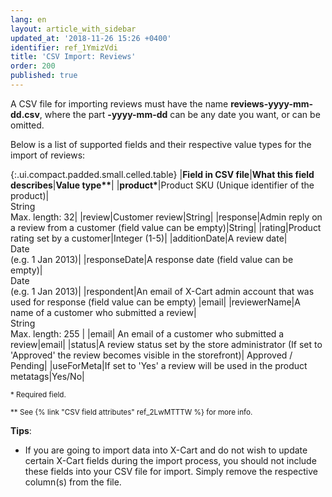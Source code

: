 ```yaml
---
lang: en
layout: article_with_sidebar
updated_at: '2018-11-26 15:26 +0400'
identifier: ref_1YmizVdi
title: 'CSV Import: Reviews'
order: 200
published: true
---
```

A CSV file for importing reviews must have the name **reviews-yyyy-mm-dd.csv**, where the part **-yyyy-mm-dd** can be any date you want, or can be omitted.

Below is a list of supported fields and their respective value types for the import of reviews:

{:.ui.compact.padded.small.celled.table} 
|**Field in CSV file**|**What this field describes**|<strong>Value type**</strong>|
|<strong>product*</strong>|Product SKU (Unique identifier of the product)|<br>String<br>Max. length: 32|
|review|Customer review|String|
|response|Admin reply on a review from a customer (field value can be empty)|String|
|rating|Product rating set by a customer|Integer (1-5)|
|additionDate|A review date|<br>Date <br>(e.g. 1 Jan 2013)|
|responseDate|A response date (field value can be empty)|<br>Date <br> (e.g. 1 Jan 2013)|
|respondent|An email of X-Cart admin account that was used for response (field value can be empty) |email|
|reviewerName|A name of a customer who submitted a review|<br> String <br> Max. length: 255 |
|email| An email of a customer who submitted a review|email|
|status|A review status set by the store administrator (If set to 'Approved' the review becomes visible in the storefront)| Approved / Pending|
|useForMeta|If set to 'Yes' a review will be used in the product metatags|Yes/No|

<sub>* Required field.</sub>

<sub>** See {% link "CSV field attributes" ref_2LwMTTTW %} for more info.</sub>

**Tips**:

* If you are going to import data into X-Cart and do not wish to update certain X-Cart fields during the import process, you should not include these fields into your CSV file for import. Simply remove the respective column(s) from the file.
